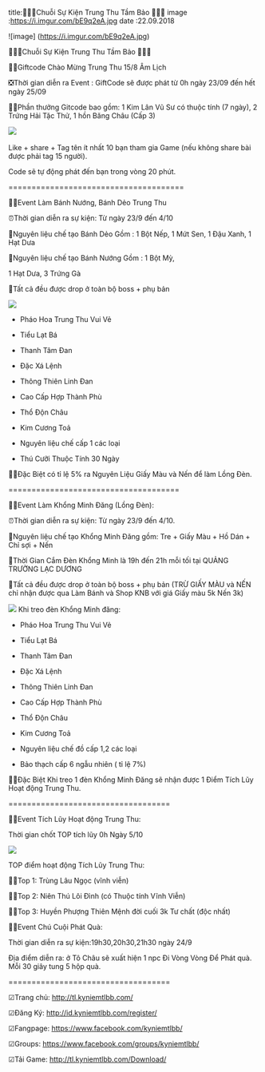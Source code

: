 title:🏮🏮🏮Chuỗi Sự Kiện Trung Thu Tầm Bảo 🏮🏮🏮
image :https://i.imgur.com/bE9q2eA.jpg
date :22.09.2018

![image] (https://i.imgur.com/bE9q2eA.jpg)

🏮🏮🏮Chuỗi Sự Kiện Trung Thu Tầm Bảo 🏮🏮🏮

🎉🎉Giftcode Chào Mừng Trung Thu 15/8 Âm Lịch

❎Thời gian diễn ra Event : GiftCode sẽ được phát từ 0h ngày 23/09 đến hết ngày 25/09

🎁🎁Phần thưởng Gitcode bao gồm: 1 Kim Lân Vũ Sư có thuộc tính (7 ngày), 2 Trứng Hải Tặc Thử, 1 hồn Băng Châu (Cấp 3)

️![](https://i.imgur.com/GBVpGKi.png) 

Like + share + Tag tên ít nhất 10 bạn tham gia Game (nếu không share bài được phải tag 15 người). 

Code sẽ tự động phát đến bạn trong vòng 20 phút.

======================================

🎉🎉Event Làm Bánh Nướng, Bánh Dẻo Trung Thu 

⏰Thời gian diễn ra sự kiện: Từ ngày 23/9 đến 4/10

💠Nguyên liệu chế tạo Bánh Dẻo Gồm : 1 Bột Nếp, 1 Mứt Sen, 1 Đậu Xanh, 1 Hạt Dưa

💠Nguyên liệu chế tạo Bánh Nướng Gồm : 1 Bột Mỳ, 

1 Hạt Dưa, 3 Trứng Gà

💠Tất cả đều được drop ở toàn bộ boss + phụ bản

![](https://i.imgur.com/U0DEf1f.png)

- Pháo Hoa Trung Thu Vui Vẻ

- Tiểu Lạt Bá

- Thanh Tâm Đan

- Đặc Xá Lệnh

- Thông Thiên Linh Đan

- Cao Cấp Hợp Thành Phù

- Thổ Độn Châu

- Kim Cương Toả

- Nguyên liệu chế cấp 1 các loại

- Thú Cưỡi Thuộc Tính 30 Ngày

💎💎Đặc Biệt có tỉ lệ 5% ra Nguyên Liệu Giấy Màu và Nến để làm Lồng Đèn.

=====================================

🎉🎉Event Làm Khổng Minh Đăng (Lồng Đèn):

⏰Thời gian diễn ra sự kiện: Từ ngày 23/9 đến 4/10.

💠Nguyên liệu chế tạo Khổng Minh Đăng gồm: Tre + Giấy Màu + Hồ Dán + Chỉ sợi + Nến

💠Thời Gian Cắm Đèn Khổng Minh là 19h đến 21h mỗi tối tại QUẢNG TRƯỜNG LẠC DƯƠNG

💠Tất cả đều được drop ở toàn bộ boss + phụ bản (TRỪ GIẤY MÀU và NẾN chỉ nhận được qua Làm Bánh và Shop KNB với giá Giấy màu 5k Nến 3k)

![](https://i.imgur.com/U0DEf1f.png)
Khi treo đèn Khổng Minh đăng:

- Pháo Hoa Trung Thu Vui Vẻ

- Tiểu Lạt Bá

- Thanh Tâm Đan

- Đặc Xá Lệnh

- Thông Thiên Linh Đan

- Cao Cấp Hợp Thành Phù

- Thổ Độn Châu

- Kim Cương Toả

- Nguyên liệu chế đồ cấp 1,2 các loại

- Bảo thạch cấp 6 ngẫu nhiên ( tỉ lệ 7%)

💎💎Đặc Biệt Khi treo 1 đèn Khổng Minh Đăng sẽ nhận được 1 Điểm Tích Lũy Hoạt động Trung Thu.

===================================

🎉🎉Event Tích Lũy Hoạt động Trung Thu:

Thời gian chốt TOP tích lũy 0h Ngày 5/10

![](https://i.imgur.com/U0DEf1f.png)

TOP điểm hoạt động Tích Lũy Trung Thu:

💎💎Top 1: Trùng Lâu Ngọc (vĩnh viễn) 

💎💎Top 2: Niên Thú Lôi Đình (có Thuộc tính Vĩnh Viễn)

💎💎Top 3: Huyền Phượng Thiên Mệnh đời cuối 3k Tư chất (độc nhất)

🎉🎉Event Chú Cuội Phát Quà:

Thời gian diễn ra sự kiện:19h30,20h30,21h30 ngày 24/9

Địa điểm diễn ra: ở Tô Châu sẽ xuất hiện 1 npc Đi Vòng Vòng Để Phát quà. Mỗi 30 giây tung 5 hộp quà.

===================================

☑Trang chủ: http://tl.kyniemtlbb.com/

☑Đăng Ký: http://id.kyniemtlbb.com/register/

☑Fangpage: https://www.facebook.com/kyniemtlbb/

☑Groups: https://www.facebook.com/groups/kyniemtlbb/

☑Tải Game: http://tl.kyniemtlbb.com/Download/
